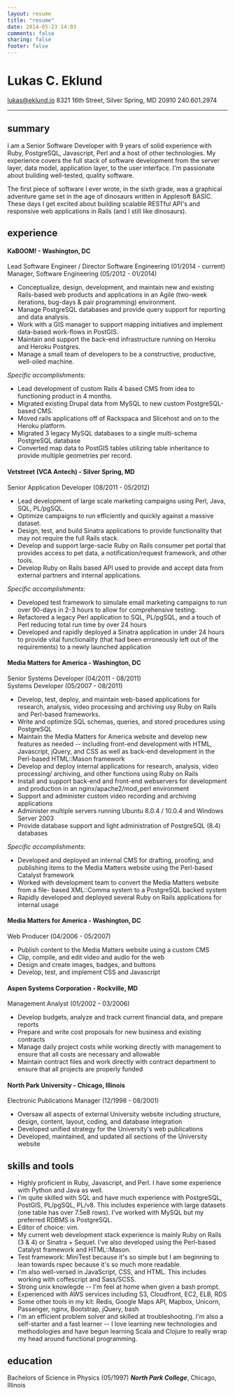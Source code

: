 ```yaml
---
layout: resume
title: "resume"
date: 2014-05-23 14:03
comments: false
sharing: false
footer: false
---
```


# Lukas C. Eklund
<lukas@eklund.io>
8321 16th Street, Silver Spring, MD 20910
240.601.2974
<a href="https://github.com/leklund"><i class="fa fa-github"></i></a>
<a href="https://twitter.com/lukas42"><i class="fa fa-twitter"></i></a>
<a href="http://stackoverflow.com/users/601688/lukas-eklund"><i class="fa fa-stack-overflow"></i></a>
<a href="http://www.linkedin.com/in/lukaseklund"><i class="fa fa-linkedin"></i></a>


* * *

## summary
I am a Senior Software Developer with 9 years of solid experience with Ruby,
PostgreSQL, Javascript, Perl and a host of other technologies. My experience
covers the full stack of software development from the server layer, data
model, application layer, to the user interface. I'm passionate
about building well-tested, quality software.

The first piece of software I ever wrote, in the sixth grade, was a graphical
adventure game set in the age of dinosaurs written in Applesoft BASIC. These
days I get excited about building scalable RESTful API's and responsive web
applications in Rails (and I still like dinosaurs).


## experience

#### KaBOOM! - Washington, DC
Lead Software Engineer / Director Software Engineering (01/2014 - current)
Manager, Software Engineering (05/2012 - 01/2014)

* Conceptualize, design, development, and maintain new and existing Rails-based web
products and applications in an Agile (two-week iterations, bug-days & pair
programming) environment.
* Manage PostgreSQL databases and provide query support for reporting and data analysis.
* Work with a GIS manager to support mapping initiatives and implement data-based work-flows in PostGIS.
* Maintain and support the back-end infrastructure running on Heroku and Heroku Postgres.
* Manage a small team of developers to be a constructive, productive, well-oiled machine.

_Specific accomplishments_:

* Lead development of custom Rails 4 based CMS from idea to functioning product in 4 months.
* Migrated existing Drupal data from MySQL to new custom PostgreSQL-based CMS.
* Moved rails applications off of Rackspaca and Slicehost and on to the Heroku platform.
* Migrated 3 legacy MySQL databases to a single multi-schema PostgreSQL database
* Converted map data to PostGIS tables utilizing table inheritance to provide multiple geometries per record.

#### Vetstreet (VCA Antech) - Silver Spring, MD
Senior Application Developer (08/2011 - 05/2012)

* Lead development of large scale marketing campaigns using Perl, Java, SQL, PL/pgSQL.
* Optimize campaigns to run efficiently and quickly against a massive dataset.
* Design, test, and build Sinatra applications to provide functionality that may not
require the full Rails stack.
* Develop and support large-sacle Ruby on Rails consumer pet portal that provides
access to pet data, a notification/request framework, and other tools.
* Develop Ruby on Rails based API used to provide and accept data from external
partners and internal applications.

_Specific accomplishments_:

* Developed test framework to simulate email marketing campaigns to run over 90-days in 2-3 hours to allow for comprehensive testing.
* Refactored a legacy Perl application to SQL, PL/pgSQL, and a touch of Perl reducing total run time by over 24 hours
* Developed and rapidly deployed a Sinatra application in under 24 hours to provide vital functionality (that had been erroneously left out of the requirements) to a newly launched application


#### Media Matters for America - Washington, DC
Senior Systems Developer (04/2011 - 08/2011)  
Systems Developer (05/2007 - 08/2011)

* Develop, test, deploy, and maintain web-based applications for research, analysis, video processing and archiving usy Ruby on Rails and Perl-based frameworks.
* Write and optimize SQL schemas, queries, and stored procedures using PostgreSQL
* Maintain the Media Matters for America website and develop new features as
needed -- including front-end development with HTML, Javascript, jQuery, and CSS as
well as back-end development in the Perl-based HTML::Mason framework
* Develop and deploy internal applications for research, analysis, video processing/
archiving, and other functions using Ruby on Rails
* Install and support back-end and front-end webservers for development and
production in an nginx/apache2/mod_perl environment
* Support and administer custom video recording and archiving applications
* Administer multiple servers running Ubuntu 8.0.4 / 10.0.4 and Windows Server 2003
* Provide database support and light administration of PostgreSQL (8.4) databases

_Specific accomplishments_:

* Developed and deployed an internal CMS for drafting, proofing, and publishing items to the Media Matters website using the Perl-based Catalyst framework
* Worked with development team to convert the Media Matters website from a file- based XML::Comma system to a PostgreSQL backed system
* Rapidly developed and deployed several Ruby on Rails applications for internal usage

#### Media Matters for America - Washington, DC
Web Producer (04/2006 - 05/2007)

* Publish content to the Media Matters website using a custom CMS
* Clip, compile, and edit video and audio for the web
* Design and create images, badges, and buttons
* Develop, test, and implement CSS and Javascript

#### Aspen Systems Corporation - Rockville, MD
Management Analyst (01/2002 - 03/2006)

* Develop budgets, analyze and track current financial data, and prepare reports
* Prepare and write cost proposals for new business and existing contracts
* Manage daily project costs while working directly with management to ensure that all costs are necessary and allowable
* Maintain contract files and work directly with contract department to ensure that all projects are properly funded

#### North Park University - Chicago, Illinois
Electronic Publications Manager (12/1998 - 08/2001)

* Oversaw all aspects of external University website including structure, design, content, layout, coding, and database integration
* Developed unified strategy for the University's web publications
* Developed, maintained, and updated all sections of the University website

## skills and tools

* Highly proficient in Ruby, Javascript, and Perl. I have some experience with Python and Java as well. 
* I'm quite skilled with SQL and have much experience with PostgreSQL, PostGIS, PL/pgSQL, PL/v8. This includes experience with large datasets (one table has over 7.5e8 rows).
  I've worked with MySQL but my preferred RDBMS is PostgreSQL.
* Editor of choice: vim.
* My current web development stack experience is mainly Ruby on Rails (3 & 4) or Sinatra + Sequel. I've also developed using the Perl-based Catalyst framework and HTML::Mason.
* Test framework: MiniTest because it's so simple but I am beginning to lean towards rspec because it's so much more readable.
* I'm also well-versed in JavaScript, CSS, and HTML. This includes working with coffescript and Sass/SCSS.
* Strong unix knowlegde -- I'm feel at home when given a bash prompt.
* Experienced with AWS services including S3, Cloudfront, EC2, ELB, RDS
* Some other tools in my kit: Redis, Google Maps API, Mapbox, Unicorn, Passenger, nginx, Bootstrap, jQuery, bash
* I'm an efficient problem solver and skilled at troubleshooting. I'm also a self-starter and a fast learner -- I love learning new technologies and methodologies and have begun learning Scala and Clojure to really wrap my head around functional programming.

## education
Bachelors of Science in Physics (05/1997)
***North Park College***, Chicago, Illinois

